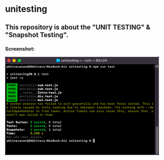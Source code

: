 # unitesting
## This repository is about the "UNIT TESTING" &amp; "Snapshot Testing".

### Screenshot:

<div align="center">
  <img src="screenshots/unitesting.png">
  </div>
